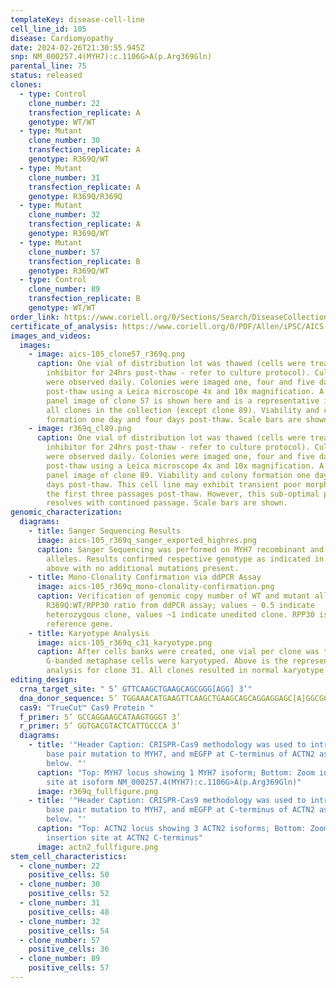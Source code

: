 ```yaml
---
templateKey: disease-cell-line
cell_line_id: 105
disease: Cardiomyopathy
date: 2024-02-26T21:30:55.945Z
snp: NM_000257.4(MYH7):c.1106G>A(p.Arg369Gln)
parental_line: 75
status: released
clones:
  - type: Control
    clone_number: 22
    transfection_replicate: A
    genotype: WT/WT
  - type: Mutant
    clone_number: 30
    transfection_replicate: A
    genotype: R369Q/WT
  - type: Mutant
    clone_number: 31
    transfection_replicate: A
    genotype: R369Q/R369Q
  - type: Mutant
    clone_number: 32
    transfection_replicate: A
    genotype: R369Q/WT
  - type: Mutant
    clone_number: 57
    transfection_replicate: B
    genotype: R369Q/WT
  - type: Control
    clone_number: 89
    transfection_replicate: B
    genotype: WT/WT
order_link: https://www.coriell.org/0/Sections/Search/DiseaseCollection_Detail.aspx?Ref=AICS-0105&Product=CiPSC&PgId=166
certificate_of_analysis: https://www.coriell.org/0/PDF/Allen/iPSC/AICS-0105_CofA.pdf
images_and_videos:
  images:
    - image: aics-105_clone57_r369q.png
      caption: One vial of distribution lot was thawed (cells were treated with ROCK
        inhibitor for 24hrs post-thaw - refer to culture protocol). Cultures
        were observed daily. Colonies were imaged one, four and five days
        post-thaw using a Leica microscope 4x and 10x magnification. A four
        panel image of clone 57 is shown here and is a representative image for
        all clones in the collection (except clone 89). Viability and colony
        formation one day and four days post-thaw. Scale bars are shown.
    - image: r369q_cl89.png
      caption: One vial of distribution lot was thawed (cells were treated with ROCK
        inhibitor for 24hrs post-thaw - refer to culture protocol). Cultures
        were observed daily. Colonies were imaged one, four and five days
        post-thaw using a Leica microscope 4x and 10x magnification. A four
        panel image of clone 89. Viability and colony formation one day and four
        days post-thaw. This cell line may exhibit transient poor morphology in
        the first three passages post-thaw. However, this sub-optimal phenotype
        resolves with continued passage. Scale bars are shown.
genomic_characterization:
  diagrams:
    - title: Sanger Sequencing Results
      image: aics-105_r369q_sanger_exported_highres.png
      caption: Sanger Sequencing was performed on MYH7 recombinant and wildtype
        alleles. Results confirmed respective genotype as indicated in table
        above with no additional mutations present. 
    - title: Mono-Clonality Confirmation via ddPCR Assay
      image: aics-105_r369q_mono-clonality-confirmation.png
      caption: Verification of genomic copy number of WT and mutant alleles.
        R369Q:WT/RPP30 ratio from ddPCR assay; values ~ 0.5 indicate
        heterozygous clone, values ~1 indicate unedited clone. RPP30 is known 2n
        reference gene. 
    - title: Karyotype Analysis
      image: aics-105_r369q_c31_karyotype.png
      caption: After cells banks were created, one vial per clone was thawed and 30
        G-banded metaphase cells were karyotyped. Above is the representative
        analysis for clone 31. All clones resulted in normal karyotype.
editing_design:
  crna_target_site: " 5’ GTTCAAGCTGAAGCAGCGGG[AGG] 3’"
  dna_donor_sequence: 5’ TGGAAACATGAAGTTCAAGCTGAAGCAGCAGGAGGAGC[A]GGCGGAGCCAGACGGCACTG 3’
  cas9: "TrueCut™ Cas9 Protein "
  f_primer: 5’ GCCAGGAAGCATAAGTGGGT 3’
  r_primer: 5’ GGTGACGTACTCATTGCCCA 3’
  diagrams:
    - title: '"Header Caption: CRISPR-Cas9 methodology was used to introduce a single
        base pair mutation to MYH7, and mEGFP at C-terminus of ACTN2 as shown
        below. "'
      caption: "Top: MYH7 locus showing 1 MYH7 isoform; Bottom: Zoom in on mutation
        site at isoform NM_000257.4(MYH7):c.1106G>A(p.Arg369Gln)"
      image: r369q_fullfigure.png
    - title: '"Header Caption: CRISPR-Cas9 methodology was used to introduce a single
        base pair mutation to MYH7, and mEGFP at C-terminus of ACTN2 as shown
        below. "'
      caption: "Top: ACTN2 locus showing 3 ACTN2 isoforms; Bottom: Zoom in on mEGFP
        insertion site at ACTN2 C-terminus"
      image: actn2_fullfigure.png
stem_cell_characteristics:
  - clone_number: 22
    positive_cells: 50
  - clone_number: 30
    positive_cells: 52
  - clone_number: 31
    positive_cells: 48
  - clone_number: 32
    positive_cells: 54
  - clone_number: 57
    positive_cells: 36
  - clone_number: 89
    positive_cells: 57
---
```

